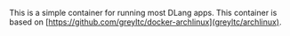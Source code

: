 This is a simple container for running most DLang apps. This container is based on [https://github.com/greyltc/docker-archlinux](greyltc/archlinux).
